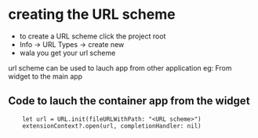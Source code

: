 # creating the URL scheme

* to create a URL scheme click the project root
* Info -> URL Types -> create new
* wala you get your url scheme

url scheme can be used to lauch app from other application 
eg:
  From widget to the main app
  
## Code to lauch the container app from the widget

        let url = URL.init(fileURLWithPath: "<URL scheme>")
        extensionContext?.open(url, completionHandler: nil)
